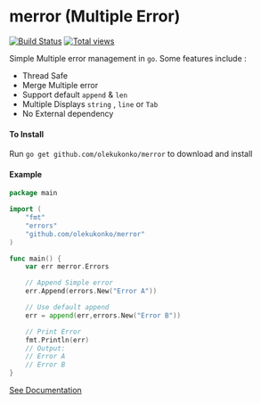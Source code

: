 merror (Multiple Error)
==

[![Build Status](https://travis-ci.org/olekukonko/merror.png?branch=master)](https://travis-ci.org/olekukonko/ts) [![Total views](https://sourcegraph.com/api/repos/github.com/olekukonko/merror/counters/views.png)](https://sourcegraph.com/github.com/olekukonko/merror)

Simple Multiple error management in `go`. Some features include :

- Thread Safe
- Merge Multiple error
- Support default `append` & `len`
- Multiple Displays `string` , `line` or `Tab`
- No External dependency


#### To Install

Run `go get github.com/olekukonko/merror` to download and install

#### Example

```go
package main

import (
	"fmt"
	"errors"
	"github.com/olekukonko/merror"
)

func main() {
	var err merror.Errors

	// Append Simple error
	err.Append(errors.New("Error A"))

	// Use default append
    err = append(err,errors.New("Error B"))

	// Print Error
	fmt.Println(err)
	// Output:
	// Error A
	// Error B
}
```

[See Documentation](http://godoc.org/github.com/olekukonko/merror)
